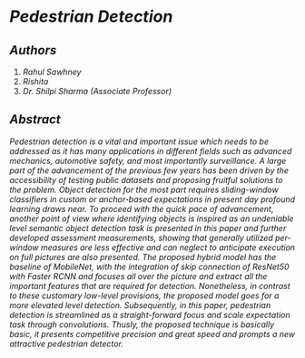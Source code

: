 # _Pedestrian Detection_

## _Authors_
1) _Rahul Sawhney_
2) _Rishita_
3) _Dr. Shilpi Sharma (Associate Professor)_

## _Abstract_
_Pedestrian detection is a vital and important issue which needs to be addressed as it has many applications in different fields such as advanced mechanics, automotive safety, and most importantly surveillance. A large part of the advancement of the previous few years has been driven by the accessibility of testing public datasets and proposing fruitful solutions to the problem. Object detection for the most part requires sliding-window classifiers in custom or anchor-based expectations in present day profound learning draws near. To proceed with the quick pace of advancement, another point of view where identifying objects is inspired as an undeniable level semantic object detection task is presented in this paper and further developed assessment measurements, showing that generally utilized per-window measures are less effective and can neglect to anticipate execution on full pictures are also presented. The proposed hybrid model has the baseline of MobileNet, with the integration of skip connection of ResNet50 with Faster RCNN and focuses all over the picture and extract all the important features that are required for detection. Nonetheless, in contrast to these customary low-level provisions, the proposed model goes for a more elevated level detection. Subsequently, in this paper, pedestrian detection is streamlined as a straight-forward focus and scale expectation task through convolutions. Thusly, the proposed technique is basically basic, it presents competitive precision and great speed and prompts a new attractive pedestrian detector._



